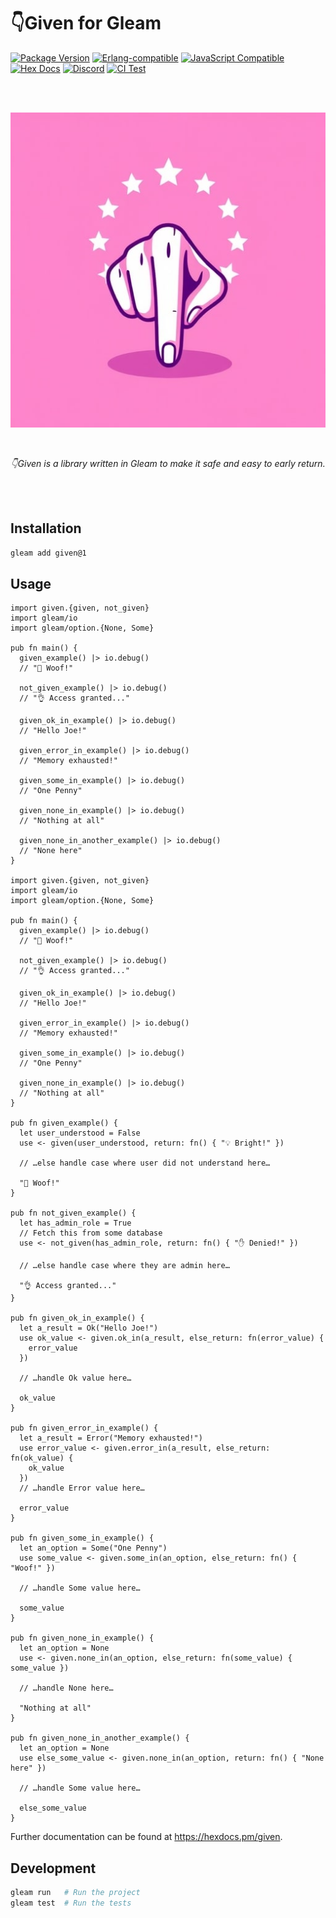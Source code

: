 # 👇Given for Gleam

[![Package <a href="https://github.com/inoas/gleam-given/releases"><img src="https://img.shields.io/github/release/inoas/gleam-given" alt="GitHub release"></a> Version](https://img.shields.io/hexpm/v/given)](https://hex.pm/packages/given)
[![Erlang-compatible](https://img.shields.io/badge/target-erlang-b83998)](https://www.erlang.org/)
[![JavaScript Compatible](https://img.shields.io/badge/target-javascript-f3e155)](https://en.wikipedia.org/wiki/JavaScript)
[![Hex Docs](https://img.shields.io/badge/hex-docs-ffaff3)](https://hexdocs.pm/given/)
[![Discord](https://img.shields.io/discord/768594524158427167?label=discord%20chat&amp;color=5865F2)](https://discord.gg/Fm8Pwmy)
[![CI Test](https://github.com/inoas/gleam-given/actions/workflows/test.yml/badge.svg?branch=main&amp;event=push)](https://github.com/inoas/gleam-given/actions/workflows/test.yml)

<br>
<br>

<p align="center">
  <img src="https://raw.githubusercontent.com/inoas/gleam-given/main/given-logo.png" alt="Given Logo" style="max-height: 33vh; width: auto; height: auto" width="480" height="480"/>
</p>

<br>

<p align="center">
  <i>
    👇Given is a library written in Gleam to make it safe and easy to early return.
  </i>
</p>

<br>
<br>


## Installation

```sh
gleam add given@1
```

## Usage

```gleam
import given.{given, not_given}
import gleam/io
import gleam/option.{None, Some}

pub fn main() {
  given_example() |> io.debug()
  // "🤯 Woof!"

  not_given_example() |> io.debug()
  // "👌 Access granted..."

  given_ok_in_example() |> io.debug()
  // "Hello Joe!"

  given_error_in_example() |> io.debug()
  // "Memory exhausted!"

  given_some_in_example() |> io.debug()
  // "One Penny"

  given_none_in_example() |> io.debug()
  // "Nothing at all"

  given_none_in_another_example() |> io.debug()
  // "None here"
}

import given.{given, not_given}
import gleam/io
import gleam/option.{None, Some}

pub fn main() {
  given_example() |> io.debug()
  // "🤯 Woof!"

  not_given_example() |> io.debug()
  // "👌 Access granted..."

  given_ok_in_example() |> io.debug()
  // "Hello Joe!"

  given_error_in_example() |> io.debug()
  // "Memory exhausted!"

  given_some_in_example() |> io.debug()
  // "One Penny"

  given_none_in_example() |> io.debug()
  // "Nothing at all"
}

pub fn given_example() {
  let user_understood = False
  use <- given(user_understood, return: fn() { "💡 Bright!" })

  // …else handle case where user did not understand here…

  "🤯 Woof!"
}

pub fn not_given_example() {
  let has_admin_role = True
  // Fetch this from some database
  use <- not_given(has_admin_role, return: fn() { "✋ Denied!" })

  // …else handle case where they are admin here…

  "👌 Access granted..."
}

pub fn given_ok_in_example() {
  let a_result = Ok("Hello Joe!")
  use ok_value <- given.ok_in(a_result, else_return: fn(error_value) {
    error_value
  })

  // …handle Ok value here…

  ok_value
}

pub fn given_error_in_example() {
  let a_result = Error("Memory exhausted!")
  use error_value <- given.error_in(a_result, else_return: fn(ok_value) {
    ok_value
  })
  // …handle Error value here…

  error_value
}

pub fn given_some_in_example() {
  let an_option = Some("One Penny")
  use some_value <- given.some_in(an_option, else_return: fn() { "Woof!" })

  // …handle Some value here…

  some_value
}

pub fn given_none_in_example() {
  let an_option = None
  use <- given.none_in(an_option, else_return: fn(some_value) { some_value })

  // …handle None here…

  "Nothing at all"
}

pub fn given_none_in_another_example() {
  let an_option = None
  use else_some_value <- given.none_in(an_option, return: fn() { "None here" })

  // …handle Some value here…

  else_some_value
}
```

Further documentation can be found at <https://hexdocs.pm/given>.

## Development

```sh
gleam run   # Run the project
gleam test  # Run the tests
```
